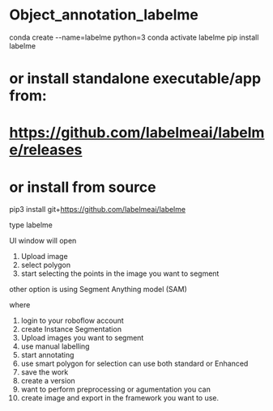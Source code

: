 # Object_annotation_labelme
conda create --name=labelme python=3
conda activate labelme
pip install labelme

# or install standalone executable/app from:
# https://github.com/labelmeai/labelme/releases

# or install from source
pip3 install git+https://github.com/labelmeai/labelme

type labelme

UI window will open
1. Upload image
2. select polygon
3. start selecting the points in the image you want to segment


other option is using Segment Anything model (SAM)

where
1. login to your roboflow account
2. create Instance Segmentation
3. Upload images you want to segment
4. use manual labelling
5. start annotating
6. use smart polygon for selection can use both standard or Enhanced 
7. save the work
8. create a version
9. want to perform preprocessing or agumentation you can
10. create image and export in the framework you want to use.